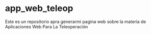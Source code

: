 # app_web_teleop
Este es un repositorio apra generarmi pagina web sobre la materia de Aplicaciones Web Para La Teleoperación
